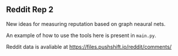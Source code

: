 ## Reddit Rep 2

New ideas for measuring reputation based on graph neaural nets.

An example of how to use the tools here is present in `main.py`.

Reddit data is avaliable at https://files.pushshift.io/reddit/comments/



